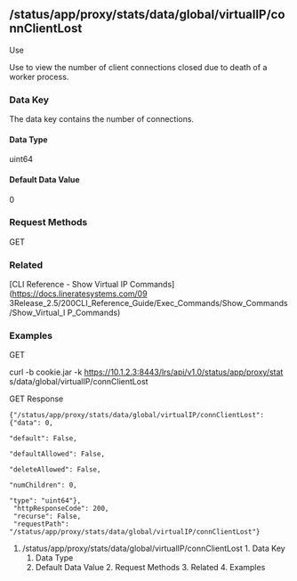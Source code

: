 ## /status/app/proxy/stats/data/global/virtualIP/connClientLost

Use

Use to view the number of client connections closed due to death of a worker
process.

### Data Key

The data key contains the number of connections.

#### Data Type

uint64

#### Default Data Value

0

### Request Methods

GET

### Related

[CLI Reference - Show Virtual IP Commands](https://docs.lineratesystems.com/09
3Release_2.5/200CLI_Reference_Guide/Exec_Commands/Show_Commands/Show_Virtual_I
P_Commands)

### Examples

GET

curl -b cookie.jar -k https://10.1.2.3:8443/lrs/api/v1.0/status/app/proxy/stat
s/data/global/virtualIP/connClientLost

GET Response

    
    {"/status/app/proxy/stats/data/global/virtualIP/connClientLost": {"data": 0,
                                                                       "default": False,
                                                                       "defaultAllowed": False,
                                                                       "deleteAllowed": False,
                                                                       "numChildren": 0,
                                                                       "type": "uint64"},
     "httpResponseCode": 200,
     "recurse": False,
     "requestPath": "/status/app/proxy/stats/data/global/virtualIP/connClientLost"}
    

  1. /status/app/proxy/stats/data/global/virtualIP/connClientLost
    1. Data Key
      1. Data Type
      2. Default Data Value
    2. Request Methods
    3. Related
    4. Examples

